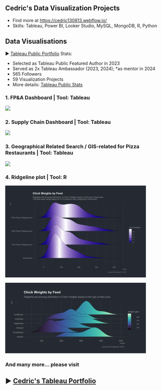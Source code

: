 
## Cedric's Data Visualization Projects

- Find more at https://cedric130813.webflow.io/
- Skills: Tableau, Power BI, Looker Studio, MySQL, MongoDB, R, Python

## Data Visualisations
▶ [Tableau Public Portfolio](https://public.tableau.com/app/profile/cedric130813)
Stats: 
- Selected as Tableau Public Featured Author in 2023
- Served as 2x Tableau Ambassador (2023, 2024); *as mentor in 2024
- 565 Followers
- 59 Visualization Projects
- More details: [Tableau Public Stats](https://public.tableau.com/app/profile/cedric130813/viz/TableauPublicStats_16942428002280/Stats)

### 1. FP&A Dashboard | Tool: Tableau
<a href="https://public.tableau.com/app/profile/cedric130813" target="_blank"><img src='https://github.com/cedric130813/SQL-DataViz/blob/d03caefadd15eea9c09890cf38381165a6ea4dd4/Tableau/FP&A%20Dashboard%20(1).png' width='450'></a>

### 2. Supply Chain Dashboard | Tool: Tableau
<a href="https://public.tableau.com/app/profile/cedric130813" target="_blank"><img src='https://assets-global.website-files.com/626e3f90d87e459d91f51dd5/6448f949d9cba40342dd5f7d_Front%20(4).png' width='450'></a>

### 3. Geographical Related Search / GIS-related for Pizza Restaurants | Tool: Tableau
<a href="https://public.tableau.com/app/profile/cedric130813" target="_blank"><img src='https://assets-global.website-files.com/626e3f90d87e459d91f51dd5/64288e695fbce21c01551ab0_Dashboard%202.png' width='450'></a>

### 4. Ridgeline plot | Tool: R 
<a href="https://github.com/cedric130813/DataVisualization/blob/6fddf0cdee482f9d9c5ace233955c910125ec956/R%20Stats/ChickweightPlot01.png" target="_blank"><img src='https://github.com/cedric130813/DataVisualization/blob/6fddf0cdee482f9d9c5ace233955c910125ec956/R%20Stats/ChickweightPlot01.png' width='450'></a>


<a href="https://github.com/cedric130813/DataVisualization/blob/6fddf0cdee482f9d9c5ace233955c910125ec956/R%20Stats/ChickweightPlot02.png" target="_blank"><img src='https://github.com/cedric130813/DataVisualization/blob/6fddf0cdee482f9d9c5ace233955c910125ec956/R%20Stats/ChickweightPlot02.png' width='450'></a>

### And many more... please visit 
## ▶ [Cedric's Tableau Portfolio](https://public.tableau.com/app/profile/cedric130813)

